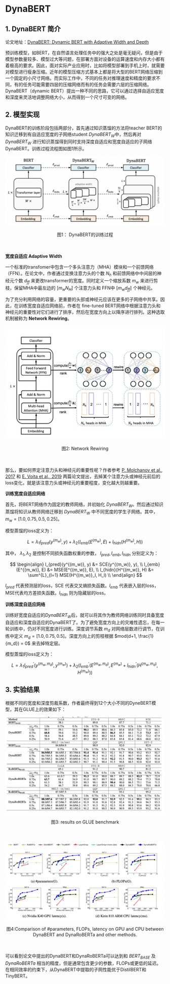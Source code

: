 # DynaBERT

## 1. DynaBERT 简介

论文地址：[DynaBERT: Dynamic BERT with Adaptive Width and Depth](https://arxiv.org/pdf/2004.04037.pdf)

预训练模型，如BERT，在自然语言处理任务中的强大之处是毫无疑问，但是由于模型参数量较多、模型过大等问题，在部署方面对设备的运算速度和内存大小都有着极高的要求。因此，面对实际产业应用时，比如将模型部署到手机上时，就需要对模型进行瘦身压缩。近年的模型压缩方式基本上都是将大型的BERT网络压缩到一个固定的小尺寸网络。而实际工作中，不同的任务对推理速度和精度的要求不同，有的任务可能需要四层的压缩网络而有的任务会需要六层的压缩网络。DynaBERT（dynamic BERT）提出一种不同的思路，它可以通过选择自适应宽度和深度来灵活地调整网络大小，从而得到一个尺寸可变的网络。

## 2. 模型实现

DynaBERT的训练阶段包括两部分，首先通过知识蒸馏的方法将teacher BERT的知识迁移到有自适应宽度的子网络student $DynaBERT_W$中，然后再对 $DynaBERT_W$ 进行知识蒸馏得到同时支持深度自适应和宽度自适应的子网络 DynaBERT。训练过程流程图如图1所示。

![parameter counts](../../../images/model_compress/model_distill/DynaBERT/DynaBERT.png)

<center>图1： DynaBERT的训练过程</center><br></br>

**宽度自适应 Adaptive Width**

一个标准的transfomer中包含一个多头注意力（MHA）模块和一个前馈网络（FFN）。在论文中，作者通过变换注意力头的个数 $N_h$ 和前馈网络中中间层的神经元个数 $d_{ff}$ 来更改transformer的宽度。同时定义一个缩放系数 $m_w$ 来进行剪枝，保留MHA中最左边的 $[m_wN_H]$ 个注意力头和 FFN中 $[m_wd_{ff}]$ 个神经元。

为了充分利用网络的容量，更重要的头部或神经元应该在更多的子网络中共享。因此，在训练宽度自适应网络前，作者在 fine-tuned BERT网络中根据注意力头和神经元的重要性对它们进行了排序，然后在宽度方向上以降序进行排列。这种选取机制被称为 **Network Rewiring**。

![parameter counts](../../../images/model_compress/model_distill/DynaBERT/Network_Rewiring.png)

<center>图2: Network Rewiring</center><br></br>

那么，要如何界定注意力头和神经元的重要性呢？作者参考 [P. Molchanov et al., 2017](https://arxiv.org/pdf/1611.06440.pdf) 和 [E. Voita et al., 2019](https://arxiv.org/pdf/1804.07461.pdf) 两篇论文提出，去掉某个注意力头或神经元前后的loss变化，就是该注意力头或神经元的重要程度，变化越大则越重要。

**训练宽度自适应网络**

首先，将BERT网络作为固定的教师网络，并初始化 $DynaBERT_W$。然后通过知识蒸馏将知识从教师网络迁移到 $DynaBERT_W$ 中不同宽度的学生子网络。其中，$m_w = [1.0, 0.75, 0.5, 0.25]$。

模型蒸馏的loss定义为：


$$
L = \lambda_1l_{pred}(y^{(m_w)}, y) + \lambda_2(l_{emb}(E^{(m_w)},E) + l_{hidn}(H^{(m_w)}, H))
$$

其中， $\lambda_1, \lambda_2$ 是控制不同损失函数权重的参数， $l_{pred}, l_{emb}, l_{hidn}$ 分别定义为：


$$
\begin{align}
l_{pred}(y^{(m_w)}, y) &= SCE(y^{(m_w)}, y), \\
l_{emb}(E^{(m_w)}, E) &= MSE(E^{(m_w)}, E), \\
l_{hidn}(H^{(m_w)}, H) &= \sum^{L}_{l=1} MSE(H^{(m_w)}_l, H_l) \\
\end{align}
$$


$l_{pred}$ 代表预测层的loss，SCE 代表交叉熵损失函数。$l_{emb}$ 代表嵌入层的loss，MSE代表均方差损失函数。$l_{hidn}$ 则为隐藏层的loss。

**训练深度自适应网络**

训练好宽度自适应的$DynaBERT_W$后，就可以将其作为教师网络训练同时具备宽度自适应和深度自适应的DynaBERT了。为了避免宽度方向上的灾难性遗忘，在每一轮训练中，仍对不同宽度进行训练。深度调节系数 $m_d$ 对网络层数进行调节，在训练中定义 $m_d = [1.0, 0.75, 0.5]$。深度方向上的剪枝根据 $mod(d+1, \frac{1}{m_d}) = 0$ 来去掉特定层。

模型蒸馏的loss定义为：


$$
L = \lambda_1l^{'}_{pred}(y^{(m_w,m_d)},y^{(m_w)}) + \lambda_2(l^{'}_{emb}(E^{(m_w,m_d)},E^{(m_w)}+l^{'}_{hidn}(H^{(m_w,m_d)},H^{(m_w)}))
$$


## 3. 实验结果

根据不同的宽度和深度剪裁系数，作者最终得到12个大小不同的DyneBERT模型，其在GLUE上的效果如下：

![result_on_glue](../../../images/model_compress/model_distill/DynaBERT/result_on_glue.png)

<center>图3: results on GLUE benchmark</center><br></br>

![comparasion](../../../images/model_compress/model_distill/DynaBERT/comparasion.png)

<center>图4:Comparison of #parameters, FLOPs, latency on GPU and CPU between DynaBERT and DynaRoBERTa and other methods.</center><br></br>

 可以看到论文中提出的DynaBERT和DynaRoBERTa可以达到和 $BERT_{BASE}$ 及 $DynaRoBERTa$ 相当的精度，但是通常包含更少的参数，FLOPs或更低的延迟。在相同效率的约束下，从DynaBERT中提取的子网性能优于DistilBERT和TinyBERT。
